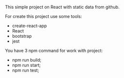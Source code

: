 This simple project on React with static data from github.

For create this project use some tools:
- create-react-app
- React
- bootstrap
- jest

You have 3 npm command for work with project:
- npm run build;
- npm run start;
- npm run test;
